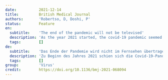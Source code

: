```yaml
---
date:          2021-12-14
title:         British Medical Journal
authors:       'Robertso, D, Doshi, P'
status:        Feature
en:
  subtitle:    'The end of the pandemic will not be televised'
  description: 'As the year 2021 started, the covid-19 pandemic seemed to be receding. Discussions and predictions about “opening up,” a return to “normal,” and achieving herd immunity were in the air. But for many, optimism receded as cases and deaths surged in India, Brazil, and elsewhere. Attention turned to SARS-CoV-2 virus variants—most recently, the emergence of omicron. Just as the end seemed to be on the horizon, it was interrupted by a foreboding that the pandemic could be a long way from over.'
  tags:        []
de:
  subtitle:    'Das Ende der Pandemie wird nicht im Fernsehen übertragen'
  description: 'Zu Beginn des Jahres 2021 schien sich die Covid-19-Pandemie zu verflüchtigen. Diskussionen und Vorhersagen über eine "Öffnung", eine Rückkehr zur "Normalität" und das Erreichen der Herdenimmunität lagen in der Luft. Doch als die Zahl der Fälle und Todesfälle in Indien, Brasilien und anderswo in die Höhe schoss, schwand der Optimismus vieler. Die Aufmerksamkeit richtete sich auf die Varianten des SARS-CoV-2-Virus, zuletzt auf das Auftauchen von Omicron. Gerade als das Ende in Sicht zu sein schien, wurde es durch die Vorahnung unterbrochen, dass die Pandemie noch lange nicht vorbei sein könnte.' 
  tags:        []
group:         'Virus'
credit:        https://doi.org/10.1136/bmj-2021-068094
---
```

